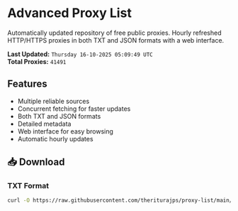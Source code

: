 # Advanced Proxy List

Automatically updated repository of free public proxies. Hourly refreshed HTTP/HTTPS proxies in both TXT and JSON formats with a web interface.

**Last Updated:** `Thursday 16-10-2025 05:09:49 UTC`  
**Total Proxies:** `41491`

## Features
- Multiple reliable sources
- Concurrent fetching for faster updates
- Both TXT and JSON formats
- Detailed metadata
- Web interface for easy browsing
- Automatic hourly updates

## 📥 Download

### TXT Format
```bash
curl -O https://raw.githubusercontent.com/theriturajps/proxy-list/main/proxies.txt